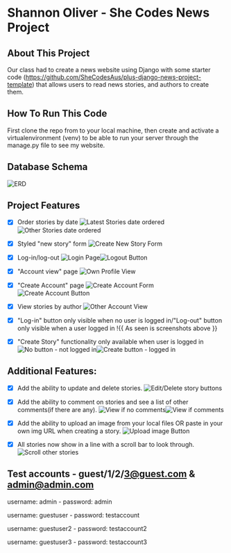 # Shannon Oliver - She Codes News Project

## About This Project
 Our class had to create a news website using Django with some starter code (https://github.com/SheCodesAus/plus-django-news-project-template) that allows users to read news stories, and authors to create them.

## How To Run This Code
   First clone the repo from to your local machine, then create and activate a virtualenvironment (venv) to be able to run your server through the manage.py file to see my website.

## Database Schema
![ERD](<DB Schema2-1.png>)

## Project Features
- [X] Order stories by date
    ![Latest Stories date ordered](<latest stories order by date-1.png>)![Other Stories date ordered](<other stories order by date-1.png>)

- [X] Styled "new story" form
    ![Create New Story Form](<create story form-1.png>)

- [X] Log-in/log-out
    ![Login Page](<login page-2.png>)![Logout Button](<logout btn -1.png>)
    
- [X] "Account view" page
    ![Own Profile View](<userAcc view-1.png>)
    
- [X] "Create Account" page
    ![Create Account Form](<createAcc form-1.png>)![Create Account Button](createAcc-btn-1.png)
    
- [X] View stories by author
    ![Other Account View](<other author acc-story view-1.png>)
    
- [X] "Log-in" button only visible when no user is logged in/"Log-out" button only visible when a user logged in
    !{{ As seen is screenshots above }}

- [X] "Create Story" functionality only available when user is logged in
    ![No button - not logged in](<no login-no create-1.png>)![Create button - logged in](<login-create btn-1.png>)

## Additional Features:
    
- [X] Add the ability to update and delete stories.
    ![Edit/Delete story buttons](<edit-delete story btn-1.png>)
    
- [X] Add the ability to comment on stories and see a list of other comments(if there are any).
    ![View if no comments](<no comment view-1.png>)![View if comments](<comments view-1.png>)
    
- [X] Add the ability to upload an image from your local files OR paste in your own img URL when creating a story.
    ![Upload image Button](<upload img btn-1.png>)
    
- [X] All stories now show in a line with a scroll bar to look through.
    ![Scroll other stories](<Scroll stories-1.png>)
    

## Test accounts - guest/1/2/3@guest.com & admin@admin.com
username: admin - password: admin
    
username: guestuser - password: testaccount

username: guestuser2 - password: testaccount2

username: guestuser3 - password: testaccount3